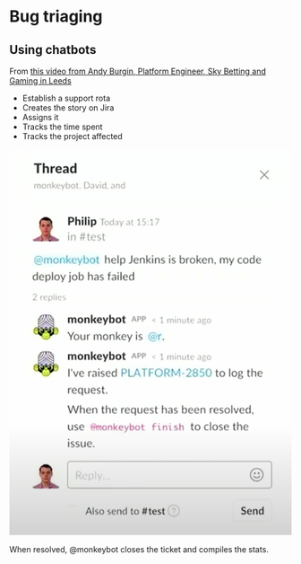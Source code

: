 # Bug triaging

## Using chatbots

From [this video from Andy Burgin, Platform Engineer, Sky Betting and Gaming in Leeds](https://youtu.be/0byzc7E-Fho?t=1325)

- Establish a support rota
- Creates the story on Jira
- Assigns it
- Tracks the time spent
- Tracks the project affected

![chatbot example](./images/chatbot.png)

When resolved, @monkeybot closes the ticket and compiles the stats.
